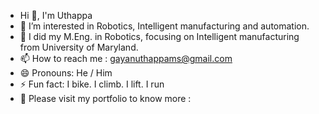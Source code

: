 - Hi 👋, I'm Uthappa
- 👀 I’m interested in Robotics, Intelligent manufacturing and automation.
- 🌱 I did my M.Eng. in Robotics, focusing on Intelligent manufacturing from University of Maryland.
- 📫 How to reach me : gayanuthappams@gmail.com 
- 😄 Pronouns: He / Him
- ⚡ Fun fact: I bike. I climb. I lift. I run
- 💼 Please visit my portfolio to know more : 

